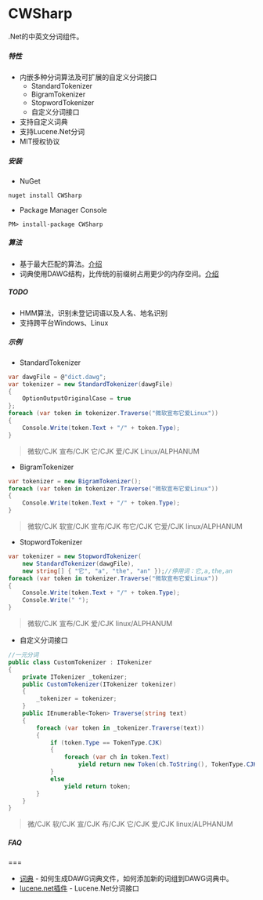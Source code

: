 CWSharp
===
.Net的中英文分词组件。

##### 特性
- 内嵌多种分词算法及可扩展的自定义分词接口
	- StandardTokenizer
	- BigramTokenizer
	- StopwordTokenizer
	- 自定义分词接口
- 支持自定义词典
- 支持Lucene.Net分词
- MIT授权协议

##### 安装
- NuGet
```
nuget install CWSharp 
```
- Package Manager Console
```
PM> install-package CWSharp
```

##### 算法
- 基于最大匹配的算法。[介绍](http://technology.chtsai.org/mmseg/)
- 词典使用DAWG结构，比传统的前缀树占用更少的内存空间。[介绍](https://en.wikipedia.org/wiki/Deterministic_acyclic_finite_state_automaton)

##### TODO
- HMM算法，识别未登记词语以及人名、地名识别
- 支持跨平台Windows、Linux

##### 示例
- StandardTokenizer
```c#
var dawgFile = @"dict.dawg";
var tokenizer = new StandardTokenizer(dawgFile)
{
	OptionOutputOriginalCase = true
};
foreach (var token in tokenizer.Traverse("微软宣布它爱Linux"))
{
	Console.Write(token.Text + "/" + token.Type);
}
```
> 微软/CJK 宣布/CJK 它/CJK 爱/CJK Linux/ALPHANUM

- BigramTokenizer
```c#
var tokenizer = new BigramTokenizer();
foreach (var token in tokenizer.Traverse("微软宣布它爱Linux"))
{
	Console.Write(token.Text + "/" + token.Type);
}
```
> 微软/CJK 软宣/CJK 宣布/CJK 布它/CJK 它爱/CJK linux/ALPHANUM

- StopwordTokenizer
```c#
var tokenizer = new StopwordTokenizer(
	new StandardTokenizer(dawgFile),
	new string[] { "它", "a", "the", "an" });//停用词：它,a,the,an
foreach (var token in tokenizer.Traverse("微软宣布它爱Linux"))
{
	Console.Write(token.Text + "/" + token.Type);
	Console.Write(" ");
}
```
> 微软/CJK 宣布/CJK 爱/CJK linux/ALPHANUM

- 自定义分词接口
```c#
//一元分词
public class CustomTokenizer : ITokenizer
{
	private ITokenizer _tokenizer;
	public CustomTokenizer(ITokenizer tokenizer)
	{
		_tokenizer = tokenizer;
	}
	public IEnumerable<Token> Traverse(string text)
	{
		foreach (var token in _tokenizer.Traverse(text))
		{
			if (token.Type == TokenType.CJK)
			{
				foreach (var ch in token.Text)
					yield return new Token(ch.ToString(), TokenType.CJK);
			}
			else
				yield return token;
		}
	}
}
```
> 微/CJK 软/CJK 宣/CJK 布/CJK 它/CJK 爱/CJK linux/ALPHANUM

##### FAQ
===
- [词典](https://github.com/yamool/cwsharp/dict) - 如何生成DAWG词典文件，如何添加新的词组到DAWG词典中。
- [lucene.net插件](https://github.com/yamool/cwsharp/contrib/LuceneNet) - Lucene.Net分词接口

